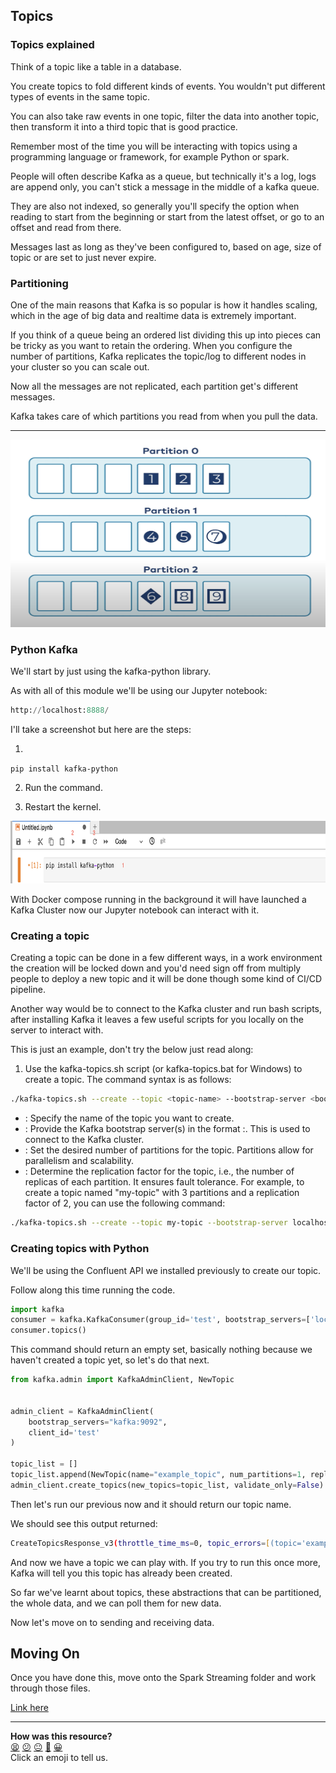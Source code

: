 ## Topics

### Topics explained

Think of a topic like a table in a database.

You create topics to fold different kinds of events. You wouldn't put different types of events in the same 
topic.

You can also take raw events in one topic, filter the data
into another topic, then transform it into a third topic
that is good practice.

Remember most of the time you will be interacting with topics
using a programming language or framework, for example Python
or spark.

People will often describe Kafka as a queue, but technically it's a log, logs are append only, you can't stick a message in the middle
of a kafka queue.

They are also not indexed, so generally you'll specify the option when reading to start from the beginning or start from the latest offset, or go to an offset and read from there.

Messages last as long as they've been configured to, based on age, size of topic or are set to just never expire.

### Partitioning

One of the main reasons that Kafka is so popular is how it handles scaling, which in the age of big data and realtime data is extremely important.

If you think of a queue being an ordered list dividing this up into pieces can be tricky as you want to retain the ordering.
When you configure the number of partitions, Kafka replicates the topic/log to different nodes in your cluster so you can scale out.

Now all the messages are not replicated, each partition get's different messages.

Kafka takes care of which partitions you read from when you pull the data.
___
<img src="../media/kafka_partitions.png" alt="Image" width="700" height="300" />

### Python Kafka

We'll start by just using the kafka-python library.

As with all of this module we'll be using our Jupyter notebook:

```python
http://localhost:8888/
```

I'll take a screenshot but here are the steps:

1. 
``
pip install kafka-python
``

2. Run the command.

3. Restart the kernel.

<img src="../media/kafka-api-install.png" alt="Image" width="1000" height="100" />

With Docker compose running in the background it will have launched a Kafka Cluster now our Jupyter notebook can interact with it.

### Creating a topic

Creating a topic can be done in a few different ways, in a work environment
the creation will be locked down and you'd need sign off from multiply people
to deploy a new topic and it will be done though some kind of CI/CD pipeline.

Another way would be to connect to the Kafka cluster and run bash scripts, after
installing Kafka it leaves a few useful scripts for you locally on the server
to interact with.

This is just an example, don't try the below just read along:

1. Use the kafka-topics.sh script (or kafka-topics.bat for Windows) 
to create a topic. The command syntax is as follows:

```bash
./kafka-topics.sh --create --topic <topic-name> --bootstrap-server <bootstrap-server> --partitions <num-partitions> --replication-factor <replication-factor>
```
- <topic-name>: Specify the name of the topic you want to create.
- <bootstrap-server>: Provide the Kafka bootstrap server(s) in the format <hostname>:<port>.
This is used to connect to the Kafka cluster.
- <num-partitions>: Set the desired number of partitions for the topic. Partitions allow for 
parallelism and scalability.
- <replication-factor>: Determine the replication factor for the topic, i.e., the number of replicas 
of each partition. It ensures fault tolerance.
For example, to create a topic named "my-topic" with 3 partitions and a replication factor of 2, you 
can use the following command:

```bash
./kafka-topics.sh --create --topic my-topic --bootstrap-server localhost:9092 --partitions 3 --replication-factor 2
```

### Creating topics with Python

We'll be using the Confluent API we installed previously to create our topic.


Follow along this time running the code.

```python
import kafka
consumer = kafka.KafkaConsumer(group_id='test', bootstrap_servers=['localhost:9092'])
consumer.topics()
```

This command should return an empty set, basically nothing because we haven't
created a topic yet, so let's do that next.

```python
from kafka.admin import KafkaAdminClient, NewTopic


admin_client = KafkaAdminClient(
    bootstrap_servers="kafka:9092", 
    client_id='test'
)

topic_list = []
topic_list.append(NewTopic(name="example_topic", num_partitions=1, replication_factor=1))
admin_client.create_topics(new_topics=topic_list, validate_only=False)
```
Then let's run our previous now and it should return our topic name. 

We should see this output returned: 

``` zsh
CreateTopicsResponse_v3(throttle_time_ms=0, topic_errors=[(topic='example_topic', error_code=0, error_message=None)])
```

And now we have a topic we can play with. If you try to run this once more, Kafka will tell you this topic has already been created.

So far we've learnt about topics, these abstractions that can be partitioned, the whole data, and we can poll them for new data. 

Now let's move on to sending and receiving data.


## Moving On

Once you have done this, move onto the Spark Streaming folder and work through those files.

[Link here](https://github.com/makersacademy/data_streaming/03_spark_streaming/00_intro.md)

<!-- BEGIN GENERATED SECTION DO NOT EDIT -->

---

**How was this resource?**  
[😫](https://airtable.com/shrUJ3t7KLMqVRFKR?prefill_Repository=makersacademy%2Fdata_streaming&prefill_File=02_kafka%2F05_topics.md&prefill_Sentiment=😫) [😕](https://airtable.com/shrUJ3t7KLMqVRFKR?prefill_Repository=makersacademy%2Fdata_streaming&prefill_File=02_kafka%2F05_topics.md&prefill_Sentiment=😕) [😐](https://airtable.com/shrUJ3t7KLMqVRFKR?prefill_Repository=makersacademy%2Fdata_streaming&prefill_File=02_kafka%2F05_topics.md&prefill_Sentiment=😐) [🙂](https://airtable.com/shrUJ3t7KLMqVRFKR?prefill_Repository=makersacademy%2Fdata_streaming&prefill_File=02_kafka%2F05_topics.md&prefill_Sentiment=🙂) [😀](https://airtable.com/shrUJ3t7KLMqVRFKR?prefill_Repository=makersacademy%2Fdata_streaming&prefill_File=02_kafka%2F05_topics.md&prefill_Sentiment=😀)  
Click an emoji to tell us.

<!-- END GENERATED SECTION DO NOT EDIT -->
